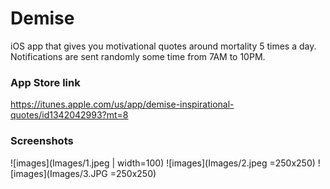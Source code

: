 # Demise

iOS app that gives you motivational quotes around mortality 5 times a day. Notifications are sent randomly some time from 7AM to 10PM.

### App Store link

https://itunes.apple.com/us/app/demise-inspirational-quotes/id1342042993?mt=8

### Screenshots

![images](Images/1.jpeg | width=100)
![images](Images/2.jpeg =250x250)
![images](Images/3.JPG =250x250)

